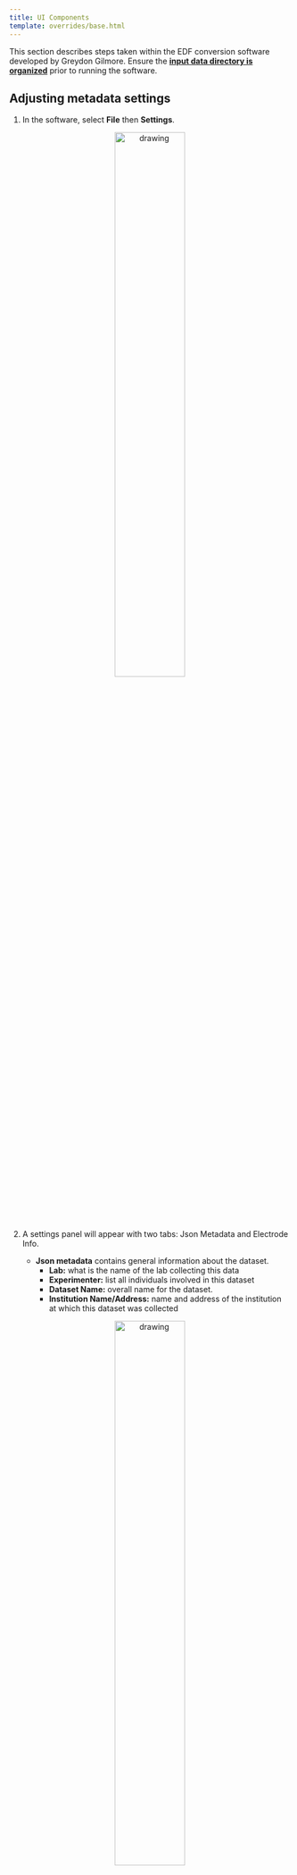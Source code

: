 ```yaml
---
title: UI Components
template: overrides/base.html
---
```

This section describes steps taken within the EDF conversion software developed by Greydon Gilmore. Ensure the [**input data directory is organized**](03-input_dir_setup.md#organize-input-directory) prior to running the software.

## Adjusting metadata settings

1. In the software, select **File** then **Settings**.

  <p align="center"><img src="/docs/img/metadata_01.png" alt="drawing" width="50%"/></p>

2. A settings panel will appear with two tabs: Json Metadata and Electrode Info.

	* **Json metadata** contains general information about the dataset.
  	  * **Lab:** what is the name of the lab collecting this data
  	  * **Experimenter:** list all individuals involved in this dataset
  	  * **Dataset Name:** overall name for the dataset.
  	  * **Institution Name/Address:** name and address of the institution at which  this dataset was collected

  <p align="center"><img src="./img/metadata_02.png" alt="drawing" width="50%"/></p>

	* **Electrode info** contains information about the specific electrodes used at the center:
  	  * **Manufacturer:** who produces the electrodes.
  	  * **Type:** what type of electrode is it (i.e. depth, scalp etc.)
  	  * **Material:** what material are the electrodes made from (i.e. platinum)
  	  * **Diameter:** what is the diameter of the electrode

	<p align="center"><img src="./img/metadata_03.png" alt="drawing" width="50%"/></p>

3. Once you have modified the information click Save and the information will be stored and used for every subsequent dataset processed in the Conversion software. You will not need to re-define these values, unless they change at your site.

## Main window settings panel

1. The settings panel is located at the bottom left of the main window.

  <p align="center"><img src="/docs/img/main_settings_panel.png" alt="drawing" width="20%"/></p>

  * **De-identify input directory**: if this is selected the input EDF files will be de-identified first prior to being copied. If left unchecked, then only the output directory EDF files will be de-identified. Default is unchecked.
  * **Offset dates**: if selected all dates in the EDF files will be offset by a random number of days (~1000 days). The offset value can be determined but is securely stored.
  * **Test conversion**: this should only be selected if testing the software on new data. This option will not copy the EDF files or read the annotations. This means it will quickly run through the data and output a BIDS structure without the EDF file.

## Input directory selection

The input directory selected here should be organized according to the first section in this documentation. Prior to loading the data, make sure all the settings in the settings panel have been configured to your specification (found at the bottom left of the main window).

1. In the software, select **Input Directory** and choose the directory that contains the data to be converted (select the main/root directory that contains all subject directories). Click **Select Folder** in the window and the data will load into the **Input Directory** window.

    <p align="center"><img src="/docs/img/input_dir_01.png" alt="drawing" width="100%"/></p>

2. You will now be able to review the information that was detected about the input files. Each subject is expandable by clicking the box beside the subject name. The columns displayed are:

    * **Name:** this is the name of the subdirectory within the patient folder that contains the EDF file. If the EDF files are all in the same directory, then the name will be the name of the EDF files.
    * **Date:** the date the data was recorded.
    * **Time:** the time the data was recorded.
    * **Size:** the size of the EDF file in gigabytes.
    * **Frequency (adjustable):** the frequency the data was recorded at. This is automatically calculated based on information extracted from the EDF file. However, if there is an error then the user can double click on the frequency box and manually change it.
    * **Duration:** the total duration of the EDF file recording, which is automatically calculated. 
    * **EDF Type:** type of EDF file (EDF+D or EDF+C). This field should always show EDF+C as outlined in the Natus EDF batch export document.
    * **Type (selectable):** the type of EEG data collected (Intracranial or Scalp). This value is automatically detected by the flags `_EEG/_IEEG` used in the directory name. This value can be changed by the user if there is an error.
    * **Task (selectable):** the condition of the recorded file: Full, clip or cortical stimulation (CS). This value is automatically detected by the flags `_CLIP/_FULL/_CS` used in the directory name. This can be changed by the user if there is an error.
    * **Ret/Pro (selectable):** whether the data file is retrospective or prospective. This value is automatically detected based on the RET flag used in the directory name. This value can be changed by the user if there is an error.
    * **Channel File:** this indicates if a channel_labels.txt file was found. If you notice the labels changed in a specific session you can include a channel_label.txt file within each session folder. Yes indicates a channel label file was found, No otherwise.


3. Once you have confirmed the input data is correct, click **Output Directory** and select the directory you want the BIDS dataset to appear. The **Output Directory** window will now present the final output file information (prior to conversion). This is the final check to ensure that any changes have been updated.

    <p align="center"><img src="/docs/img/output_dir_01.png" alt="drawing" width="80%"/></p>


    !!! note 
        EDF files in the Input Directory will be **COPIED** to the new location and will be renamed to be BIDS compliant. Thus, you will have two copies of the EDF files. This is a safety measure in case an error occurs in the conversion, the source data will remain intact.


4. If you are converting data for a participant that already has recordings in the output folder, the checkboxes for those recordings will appear checked in the **Output Directory** window.

5. Once you have confirmed the Output Directory file information is correct press **Convert**.

6. During the conversion process you can cancel the conversion at any time by pressing the **Cancel** button. However, if you cancel the conversion you will need to delete the contents of the output directory and start over.

7. You will receive updates in the **Conversion Status** window. The final notice, once the conversion is complete, will show **Your data has been BIDsified!**. 

  <p align="center"><img src="/docs/img/final_message.png" alt="drawing" width="90%"/></p>

## BIDs output folder structure

The output folder will look like the following:

  <p align="center"><img src="/docs/img/dir_structure_01.png" alt="drawing" width="60%"/></p>

  * Each patient will have their own folder
  * **code:** this folder will contain the code used to convert the EDF data for each EDF file for the subjects.
  * **dataset_description.json:** this file will contain the Json Metadata you previously defined. This is overall information about the dataset
  * **participants.tsv:** this file contains a list of all the subjects in the dataset and their general demographics (i.e. age, sex etc.). This file can also be used to store additional subject information that is not variable over the different visits and sessions. 

Within each subject directory there will be a different session folder for each EDF file.

  <p align="center"><img src="/docs/img/sub_dir_structure_01.png" alt="drawing" width="60%"/></p>

  * **\*_scans.tsv:** this file contains general information about each EDF file for the subject (i.e. filename, recording duration, EDF type etc.).

Within each session folder there will be a modality folder (either eeg or ieeg), inside that will be five files, containing different information associated with the specific EDF file. This file can also be used to store additional metadata information that varies from one recording to the next.

  <p align="center"><img src="/docs/img/ses_dir_structure_01.png" alt="drawing" width="60%"/></p>

  * **\*_electrodes.tsv:** contains information associated with the electrodes used to collect the data.
  * **\*_annotations.tsv:** contains all annotations present in the EDF file, identifiers have been scrubbed.
  * **\*_channels.tsv:** contains information about each channel that was used in the recording.
  * **\*_eeg.json/** **or** **\*_ieeg.json:** contains metadata information about the EDF file.
  * **\*_eeg.edf/** **or** **\*_ieeg.edf:** contains the data in the de-identified EDF file.

<br><br>
